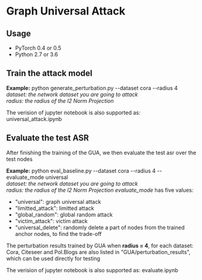 # Graph Universal Attack

## Usage
* PyTorch 0.4 or 0.5 
* Python 2.7 or 3.6

## Train the attack model

**Example:** python generate_perturbation.py --dataset cora --radius 4 \
*dataset: the network dataset you are going to attack* \
*radius: the radius of the l2 Norm Projection*

The verision of jupyter notebook is also supported as: universal_attack.ipynb

## Evaluate the test ASR
After finishing the training of the GUA, we then evaluate the test asr over the test nodes 

**Example:** python eval_baseline.py --dataset cora --radius 4 --evaluate_mode universal \
*dataset: the network dataset you are going to attack* \
*radius: the radius of the l2 Norm Projection*
*evaluate_mode* has five values: 
* "universal": graph universal attack
* "limitted_attack": limitted attack
* "global_random": global random attack
* "victim_attack": victim attack
* "universal_delete": randomly delete a part of nodes from the trained anchor nodes, to find the trade-off

The perturbation results trained by GUA when **radius = 4**, for each dataset: Cora, Citeseer and Pol.Blogs are also listed in "GUA/perturbation_results", which can be used directly for testing

The verision of jupyter notebook is also supported as: evaluate.ipynb
